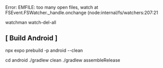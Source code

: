 Error: EMFILE: too many open files, watch
    at FSEvent.FSWatcher._handle.onchange (node:internal/fs/watchers:207:21

watchman watch-del-all

## [ Build Android ]

npx expo prebuild -p android --clean

cd android
./gradlew clean
./gradlew assembleRelease
